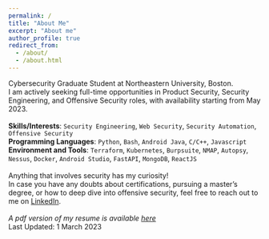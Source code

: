 ```yaml
---
permalink: /
title: "About Me"
excerpt: "About me"
author_profile: true
redirect_from: 
  - /about/
  - /about.html
---
```


Cybersecurity Graduate Student at Northeastern University, Boston. 
\
I am actively seeking full-time opportunities in Product Security, Security Engineering, and Offensive Security roles, with availability starting from May 2023.
\
\
**Skills/Interests**: `Security Engineering`, `Web Security`, `Security Automation`, `Offensive Security` 
\
**Programming Languages**: `Python`, `Bash`, `Android Java`, `C/C++`, `Javascript`
\
**Environment and Tools**: `Terraform`, `Kubernetes`, `Burpsuite`, `NMAP`, `Autopsy`, `Nessus`, `Docker`, `Android Studio`, `FastAPI`, `MongoDB`, `ReactJS`
\
\
Anything that involves security has my curiosity! 
\
In case you have any doubts about certifications, pursuing a master’s degree, or how to deep dive into offensive security, feel free to reach out to me on [LinkedIn](https://www.linkedin.com/in/kartik-sharma-19081998/).
\
\
*A pdf version of my resume is available [here](https://bit.ly/36G9M6X)*
\
Last Updated: 1 March 2023
